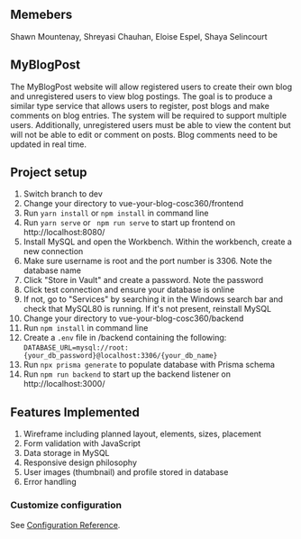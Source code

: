 ## Memebers
Shawn Mountenay, Shreyasi Chauhan, Eloise Espel, Shaya Selincourt 

## MyBlogPost
The MyBlogPost website will allow registered users to create their own blog and unregistered users to view blog postings. The goal is to produce a similar type service that allows users to register, post blogs and make comments on blog entries. The system will be required to support multiple users. Additionally, unregistered users must be able to view the content but will not be able to edit or comment on posts. Blog comments need to be updated in real time.

  
## Project setup

1) Switch branch to dev
2) Change your directory to vue-your-blog-cosc360/frontend
3) Run ``yarn install`` or ``npm install`` in command line
4) Run ``yarn serve`` or `` npm run serve`` to start up frontend on http://localhost:8080/
5) Install MySQL and open the Workbench. Within the workbench, create a new connection
6) Make sure username is root and the port number is 3306. Note the database name
7) Click "Store in Vault" and create a password. Note the password
8) Click test connection and ensure your database is online
9) If not, go to "Services" by searching it in the Windows search bar and check that MySQL80 is running. If it's not present, reinstall MySQL
10) Change your directory to vue-your-blog-cosc360/backend
11) Run ``npm install`` in command line
12) Create a ``.env`` file in /backend containing the following: ``DATABASE_URL=mysql://root:{your_db_password}@localhost:3306/{your_db_name}``
13) Run ``npx prisma generate`` to populate database with Prisma schema
14) Run ``npm run backend`` to start up the backend listener on http://localhost:3000/



## Features Implemented 
1) Wireframe including planned layout, elements, sizes, placement
2) Form validation with JavaScript
3) Data storage in MySQL
4) Responsive design philosophy
5) User images (thumbnail) and profile stored in database
6) Error handling

### Customize configuration
See [Configuration Reference](https://cli.vuejs.org/config/).
